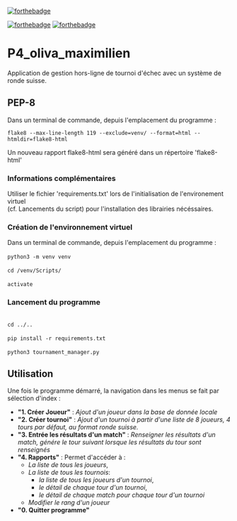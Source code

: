 [![forthebadge](https://forthebadge.com/images/badges/made-with-python.svg)](https://forthebadge.com)

[![forthebadge](https://forthebadge.com/images/badges/uses-html.svg)](https://forthebadge.com)
[![forthebadge](https://forthebadge.com/images/badges/uses-css.svg)](https://forthebadge.com)

# P4_oliva_maximilien

Application de gestion hors-ligne de tournoi d'échec avec un système de ronde suisse.

## PEP-8

Dans un terminal de commande, depuis l'emplacement du programme :

`flake8 --max-line-length 119 --exclude=venv/ --format=html --htmldir=flake8-html`

Un nouveau rapport flake8-html sera généré dans un répertoire 'flake8-html'


### Informations complémentaires

Utiliser le fichier 'requirements.txt' lors de l'initialisation de l'environement virtuel\
(cf. Lancements du script) pour l'installation des librairies nécéssaires.

### Création de l'environnement virtuel

Dans un terminal de commande, depuis l'emplacement du programme :\
\
`python3 -m venv venv`\
\
`cd /venv/Scripts/`\
\
`activate`

### Lancement du programme
\
`cd ../..`\
\
`pip install -r requirements.txt`\
\
`python3 tournament_manager.py`

## Utilisation

Une fois le programme démarré, la navigation dans les menus se fait par sélection d'index :

 + **"1. Créer Joueur"** : *Ajout d'un joueur dans la base de donnée locale*
 + **"2. Créer tournoi"** : *Ajout d'un tournoi à partir d'une liste de 8 joueurs, 4 tours par défaut, au format ronde 
   suisse.*
 + **"3. Entrée les résultats d'un match"** : *Renseigner les résultats d'un match, génére le tour suivant lorsque 
   les résultats du tour sont renseignés*
 + **"4. Rapports"** : Permet d'accéder à :
   + *La liste de tous les joueurs*,
   + *La liste de tous les tournois*:
     + *la liste de tous les joueurs d'un tournoi*,
     + *le détail de chaque tour d'un tournoi*,
     + *le détail de chaque match pour chaque tour d'un tournoi*
   + *Modifier le rang d'un joueur*
 + **"0. Quitter programme"**